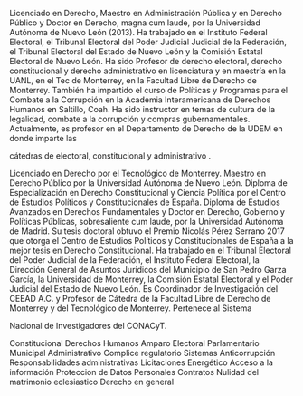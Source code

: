 Licenciado en Derecho, Maestro en Administración Pública y en
Derecho Público y Doctor en Derecho, magna cum laude, por la
Universidad Autónoma de Nuevo León (2013). Ha trabajado en el
Instituto Federal Electoral, el Tribunal Electoral del Poder Judicial
Judicial de la Federación, el Tribunal Electoral del Estado de Nuevo
León y la Comisión Estatal Electoral de Nuevo León. Ha sido Profesor
de derecho electoral, derecho constitucional y derecho administrativo
en licenciatura y en maestría en la UANL, en el Tec de Monterrey, en la
Facultad Libre de Derecho de Monterrey. También ha impartido el
curso de Políticas y Programas para el Combate a la Corrupción en la
Academia Interamericana de Derechos Humanos en Saltillo, Coah. Ha
sido instructor en temas de cultura de la legalidad, combate a la
corrupción y compras gubernamentales. Actualmente, es profesor en
el Departamento de Derecho de la UDEM en donde imparte las

cátedras de electoral, constitucional y administrativo .

Licenciado en Derecho por el Tecnológico de Monterrey. Maestro en
Derecho Público por la Universidad Autónoma de Nuevo León.
Diploma de Especialización en Derecho Constitucional y Ciencia Política
por el Centro de Estudios Políticos y Constitucionales de España.
Diploma de Estudios Avanzados en Derechos Fundamentales y Doctor
en Derecho, Gobierno y Políticas Públicas, sobresaliente cum laude,
por la Universidad Autónoma de Madrid. Su tesis doctoral obtuvo el
Premio Nicolás Pérez Serrano 2017 que otorga el Centro de Estudios
Políticos y Constitucionales de España a la mejor tesis en Derecho
Constitucional. Ha trabajado en el Tribunal Electoral del Poder Judicial
de la Federación, el Instituto Federal Electoral, la Dirección General de
Asuntos Jurídicos del Municipio de San Pedro Garza García, la
Universidad de Monterrey, la Comisión Estatal Electoral y el Poder
Judicial del Estado de Nuevo León. Es Coordinador de Investigación del
CEEAD A.C. y Profesor de Cátedra de la Facultad Libre de Derecho de
Monterrey y del Tecnológico de Monterrey. Pertenece al Sistema

Nacional de Investigadores del CONACyT.

Constitucional
Derechos Humanos
Amparo
Electoral
Parlamentario
Municipal
Administrativo
Complice regulatorio
Sistemas Anticorrupción
Responsabilidades administrativas
Licitaciones
Energético
Acceso a la información
Proteccion de Datos Personales
Contratos
Nulidad del matrimonio eclesiastico
Derecho en general

